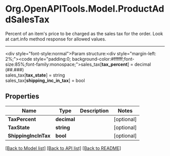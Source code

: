 # Org.OpenAPITools.Model.ProductAddSalesTax
Percent of an item's price to be charged as the sales tax for the order. Look at cart.info method response for allowed values.<hr><div style=\"font-style:normal\">Param structure:<div style=\"margin-left: 2%;\"><code style=\"padding:0; background-color:#ffffff;font-size:85%;font-family:monospace;\">sales_tax[<b>tax_percent</b>] = decimal (##.###)</br>sales_tax[<b>tax_state</b>] = string</br>sales_tax[<b>shipping_inc_in_tax</b>] = bool</br></code></div></div>

## Properties

Name | Type | Description | Notes
------------ | ------------- | ------------- | -------------
**TaxPercent** | **decimal** |  | [optional] 
**TaxState** | **string** |  | [optional] 
**ShippingIncInTax** | **bool** |  | [optional] 

[[Back to Model list]](../README.md#documentation-for-models) [[Back to API list]](../README.md#documentation-for-api-endpoints) [[Back to README]](../README.md)

